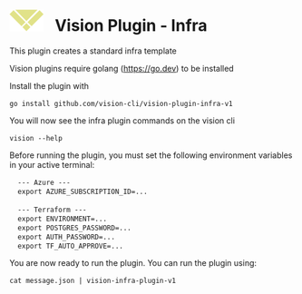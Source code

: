 # ![logo](./images/vision-logo.svg "Vision") &nbsp; Vision Plugin - Infra

This plugin creates a standard infra template

Vision plugins require golang (https://go.dev) to be installed

Install the plugin with

```
go install github.com/vision-cli/vision-plugin-infra-v1
```

You will now see the infra plugin commands on the vision cli

```
vision --help
```

Before running the plugin, you must set the following environment variables in your active terminal:
```
  --- Azure ---
  export AZURE_SUBSCRIPTION_ID=...

  --- Terraform ---
  export ENVIRONMENT=...
  export POSTGRES_PASSWORD=...
  export AUTH_PASSWORD=...
  export TF_AUTO_APPROVE=...

```

You are now ready to run the plugin. You can run the plugin using:

```
cat message.json | vision-infra-plugin-v1
```